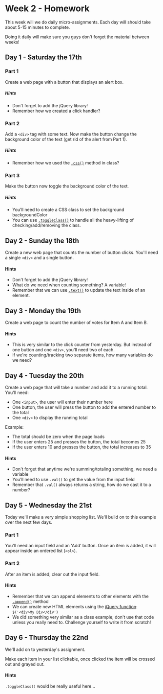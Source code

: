 # Week 2 - Homework

This week will we do daily micro-assignments.
Each day will should take about 5-15 minutes to complete.

Doing it daily will make sure you guys don't forget the material between weeks!

## Day 1 - Saturday the 17th

### Part 1
Create a web page with a button that displays an alert box.

##### Hints
- Don't forget to add the jQuery library!
- Remember how we created a click handler?

### Part 2
Add a `<div>` tag with some text.  Now make the button change the background color of the text (get rid of the alert from Part 1).

##### Hints
- Remember how we used the [`.css()`](http://api.jquery.com/css/) method in class?

### Part 3
Make the button now toggle the background color of the text.
##### Hints
- You'll need to create a CSS class to set the background backgroundColor
- You can use [`.toggleClass()`](http://api.jquery.com/toggleclass/) to handle all the heavy-lifting of checking/add/removing the class.

## Day 2 - Sunday the 18th

Create a new web page that counts the number of button clicks.
You'll need a single `<div>` and a single button.

#### Hints
- Don't forget to add the jQuery library!
- What do we need when counting something? A variable!
- Remember that we can use [`.text()`](https://www.w3schools.com/jquery/html_text.asp) to update the text inside of an element.

## Day 3 - Monday the 19th

Create a web page to count the number of votes for Item A and Item B.
#### Hints
- This is very similar to the click counter from yesterday.  But instead of one button and one `<div>`, you'll need two of each.
- If we're counting/tracking two separate items, how many variables do we need?

## Day 4 - Tuesday the 20th
Create a web page that will take a number and add it to a running total.  You'll need:
- One `<input>`, the user will enter their number here
- One button, the user will press the button to add the entered number to the total
- One `<div>` to display the running total

Example:
- The total should be zero when the page loads
- If the user enters 25 and presses the button, the total becomes 25
- If the user enters 10 and presses the button, the total increases to 35

#### Hints
- Don't forget that anytime we're summing/totaling something, we need a variable
- You'll need to use `.val()` to get the value from the input field
- Remember that `.val()` always returns a string, how do we cast it to a number?

## Day 5 - Wednesday the 21st
Today we'll make a very simple shopping list.  We'll build on to this example over the next few days.

### Part 1
You'll need an input field and an 'Add' button.  Once an item is added, it will appear inside an ordered list (`<ol>`).

### Part 2
After an item is added, clear out the input field.

#### Hints
- Remember that we can append elements to other elements with the [`.append()`](https://www.w3schools.com/jquery/html_append.asp) method
- We can create new HTML elements using the [jQuery function](http://api.jquery.com/jQuery/#jQuery2): `$('<div>My Div</div')`
- We did something very similar as a class example; don't use that code unless you really need to.  Challenge yourself to write it from scratch!


## Day 6 - Thursday the 22nd
We'll add on to yesterday's assignment.

Make each item in your list clickable, once clicked the item will be crossed out and grayed out.

#### Hints
`.toggleClass()` would be really useful here...
